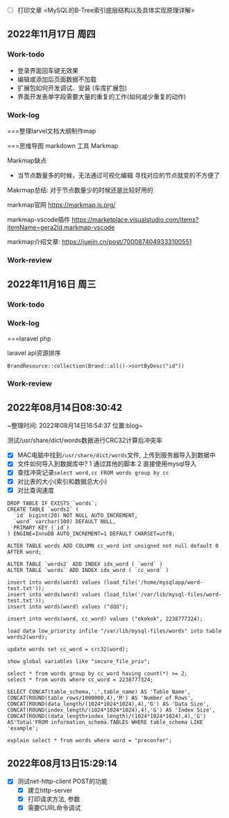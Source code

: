 
- [ ] 打印文章 <MySQL的B-Tree索引底层结构以及具体实现原理详解>

## 2022年11月17日 周四
### Work-todo

- 登录界面回车键无效果
- 编辑或添加后页面数据不加载
- 扩展包如何开发调试、安装 (车库扩展包)
- 界面开发表单字段需要大量的重复的工作(如何减少重复的动作)

### Work-log

===整理larvel文档大纲制作map

===思维导图 markdown 工具 Markmap

Markmap缺点

- 当节点数量多的时候，无法通过可视化编辑 寻找对应的节点就变的不方便了

Makrmap总结: 对于节点数量少的时候还是比较好用的

markmap官网 https://markmap.js.org/

markmap-vscode插件 https://marketplace.visualstudio.com/items?itemName=gera2ld.markmap-vscode

markmap介绍文章: https://juejin.cn/post/7000874049333100551


### Work-review

## 2022年11月16日 周三
### Work-todo

### Work-log

===laravel php

laravel api资源排序
```
BrandResource::collection(Brand::all()->sortByDesc("id"))
```
### Work-review

## 2022年08月14日08:30:42

~整理时间: 2022年08月14日16:54:37 位置:blog~

测试/usr/share/dict/words数据进行CRC32计算后冲突率

  - [x] MAC电脑中找到`/usr/share/dict/words`文件, 上传到服务器导入到数据中
  - [x] 文件如何导入到数据库中? 1 通过其他的脚本 2 直接使用mysql导入
  - [x] 查找冲突记录`select word,cc FROM words group by cc`
  - [x] 对比表的大小(索引和数据总大小)
  - [x] 对比查询速度

```
DROP TABLE IF EXISTS `words`;
CREATE TABLE `words2` (
  `id` bigint(20) NOT NULL AUTO_INCREMENT,
  `word` varchar(100) DEFAULT NULL,
  PRIMARY KEY (`id`)
) ENGINE=InnoDB AUTO_INCREMENT=1 DEFAULT CHARSET=utf8;

ALTER TABLE words ADD COLUMN cc_word int unsigned not null default 0 AFTER word;
```

```
ALTER TABLE `words2` ADD INDEX idx_word ( `word` )
ALTER TABLE `words` ADD INDEX idx_word ( `cc_word` )
```

```
insert into words(word) values (load_file('/home/mysqlapp/word-test.txt'));
insert into words(word) values (load_file('/var/lib/mysql-files/word-test.txt'));
insert into words(word) values ("ddd");

insert into words(word, cc_word) values ("okokok", 2238777324);

load data low_priority infile "/var/lib/mysql-files/words" into table words2(word); 

update words set cc_word = crc32(word);
```

`show global variables like "secure_file_priv";`

```
select * from words group by cc_word having count(*) >= 2;
select * from words where cc_word = 2238777324;

SELECT CONCAT(table_schema,'.',table_name) AS 'Table Name', CONCAT(ROUND(table_rows/1000000,4),'M') AS 'Number of Rows', CONCAT(ROUND(data_length/(1024*1024*1024),4),'G') AS 'Data Size', CONCAT(ROUND(index_length/(1024*1024*1024),4),'G') AS 'Index Size', CONCAT(ROUND((data_length+index_length)/(1024*1024*1024),4),'G') AS'Total'FROM information_schema.TABLES WHERE table_schema LIKE 'example';
```

```
explain select * from words where word = "preconfer";
```

## 2022年08月13日15:29:14

- [x] 测试net-http-client POST的功能
	- [x] 建立http-server
	- [x] 打印请求方法, 参数
	- [x] 需要CURL命令调试
